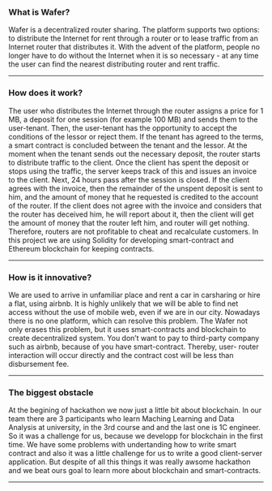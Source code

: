 ### What is Wafer? ###
Wafer is a decentralized router sharing. The platform supports two options: to distribute the Internet for rent through a router or
to lease traffic from an Internet router that distributes it. With the advent of the platform, people no longer have to do without
the Internet when it is so necessary - at any time the user can find the nearest distributing router and rent traffic.

---
### How does it work? ###
The user who distributes the Internet through the router assigns a price for 1 MB, a deposit for one session (for example 100 MB)
and sends them to the user-tenant. Then, the user-tenant has the opportunity to accept the conditions of the lessor or reject them.
If the tenant has agreed to the terms, a smart contract is concluded between the tenant and the lessor. At the moment when the
tenant sends out the necessary deposit, the router starts to distribute traffic to the client. Once the client has spent the
deposit or stops using the traffic, the server keeps track of this and issues an invoice to the client. Next, 24 hours pass after
the session is closed. If the client agrees with the invoice, then the remainder of the unspent deposit is sent to him, and the
amount of money that he requested is credited to the account of the router. If the client does not agree with the invoice and
considers that the router has deceived him, he will report about it, then the client will get the amount of money that the router
left him, and router will get nothing. Therefore, routers are not profitable to cheat and recalculate customers. In this project we
are using Solidity for developing smart-contract and Ethereum blockchain for keeping contracts.

---
### How is it innovative? ###
We are used to arrive in unfamiliar place and rent a car in carsharing or hire a flat, using airbnb. It is highly unlikely that we
will be able to find net access without the use of mobile web, even if we are in our city. Nowadays there is no one platform, which
can resolve this problem. The Wafer not only erases this problem, but it uses smart-contracts and blockchain to create
decentralized system. You don’t want to pay to third-party company such as airbnb, because of you have smart-contract. Thereby,
user- router interaction will occur directly and the contract cost will be less than disbursement fee.

---
### The biggest obstacle ###
At the begining of hackathon we now just a little bit about blockchain. In our team there are 3 participants who learn Maching Learning and Data Analysis at university, in the 3rd course and and the last one is 1C engineer. So it was a challenge for us, because we developp for blockchain in the first time. We have some problems with undertanding how to write smart contract and also it was a little challenge for us to write a good client-server application. But despite of all this things it was really awsome hackathon and we beat ours goal to learn more about blockchain and smart-contracts.

---
